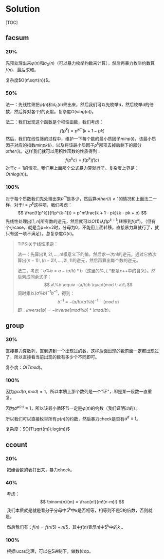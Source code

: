 # Solution

[TOC]

## facsum

### 20%

先预处理出来$\varphi(n)$和$\sigma_0(n)$（可以暴力枚举约数来计算），然后再暴力枚举约数算$f(n)$，最后求和。

复杂度$O(n\sqrt{n})$。

### 50%

法一：先线性筛把$\varphi(n)$和$\sigma_0(n)$筛出来，然后我们可以先枚举$d$，然后枚举$d$的倍数，然后算对各个$f$的贡献。复杂度$O(nlog(n))$。

法二：我们发现这个函数是个积性函数，我们考虑：
$$
f(p^k) = p^{km}( k + 1 - pk)
$$
然后，我们在线性筛的过程中，维护一下每个数的最小质因子$minp(i)$，该最小质因子对应的指数$minpk(i)$，以及将该最小质因子$p^k$那项去掉后剩下的部分$other(i)$。这样我们就可以用积性函数的性质得到：
$$
f(p^kc)=f(p^k)f(c)
$$
对于$c = 1$的情况，我们用上面那个公式暴力算就行了。复杂度上界是：$O(nlog(n))$。

### 100%

对于每个质数我们先处理出来$p^m$是多少，然后算$other(i) \neq 1$的情况和上面法二一样，对于$i = p^k$这种项，我们考虑：
$$
\frac{f(p^k)}{f(p^{k-1})} = p^m\frac{k + 1 - pk}{k - pk + p}
$$
先线性处理出$[1,n]$所有数的逆元，然后就可以$O(1)$从$f(p^{k-1})$转移到$f(p^k)$。（但有个小case，就是当p=k=2时，分母为0，不能用上面转移，直接暴力算就行了，就只有这一项不满足）。总复杂度$O(n)$。

> TIPS:关于线性求逆：
>
> 法一：先算出$1!,2!,\dots,n!$模意义下的值，然后求一次$n!$的逆元，通过它依次算出$(n-1)!,(n-2)!,\dots,2!,1!$的逆元，然后再算出每个数的逆元。
>
> 法二，考虑：$a \% b = a - (a / b) * b$（这里的$\%,/,*$都是c++中的含义）。然后列成同余式子：
> $$
> a\%b \equiv -(a/b)b \quad(mod \; a)\\
> $$
> 同时乘以$(a\%b)^{-1}b^{-1}$，得到：
> $$
> b^{-1} \equiv -(a/b)(a\%b)^{-1} \quad(mod \; a)
> $$
> 即：$inverse[b] = -inverse[mod \% b] * (mod / b)$。



## group

### 30%

直接暴力算数列，直到遇到一个出现过的数，这样后面出现的数前面一定都出现过了，所以直接看当前出现的数有多少个不同即可。

复杂度：$O(Tmod)$。

### 100%

因为$gcd(a,mod) = 1$，所以本质上那个数列是一个"环"，即是某一段数一直重复。

因为$a^{\varphi(n)} \equiv 1$，所以该最小循环节一定是$\varphi(n)$的约数（我们证明过的）。

所以我们可以直接枚举所有$\varphi(n)$的约数，然后暴力check是否有$a^d \equiv 1$。

复杂度：$O(T\sqrt{m}\;log(m))$ 



## ccount

### 20%

​	把组合数的表打出来，暴力check。

### 40%

​	考虑：
$$
\binom{n}{m} = \frac{n!}{m!(n-m)!}
$$
​	我们本质就是就是看分子分母中$5^k$中$k$是否相等，相等则不是$5$的倍数，否则就是。

​	然后我们有：$f(n) = f(n/5) + n / 5$，其中$f(n)$表示$n!$中$5^k$中的$k$ 。

### 100%

​	根据lucas定理，可以在5进制下，做数位dp。